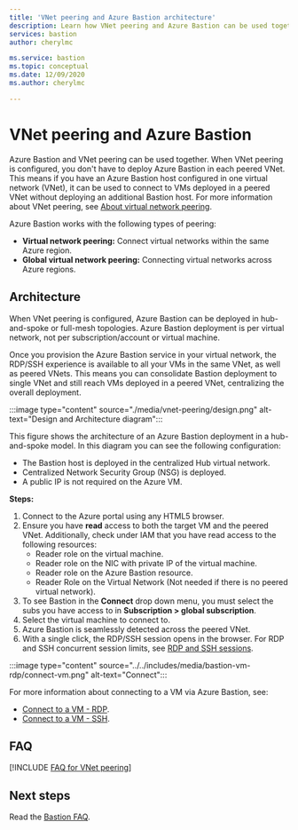 ```yaml
---
title: 'VNet peering and Azure Bastion architecture'
description: Learn how VNet peering and Azure Bastion can be used together to connect to VMs.
services: bastion
author: cherylmc

ms.service: bastion
ms.topic: conceptual
ms.date: 12/09/2020
ms.author: cherylmc

---
```


# VNet peering and Azure Bastion

Azure Bastion and VNet peering can be used together. When VNet peering is configured, you don't have to deploy Azure Bastion in each peered VNet. This means if you have an Azure Bastion host configured in one virtual network (VNet), it can be used to connect to VMs deployed in a peered VNet without deploying an additional Bastion host. For more information about VNet peering, see [About virtual network peering](../virtual-network/virtual-network-peering-overview.md).

Azure Bastion works with the following types of peering:

* **Virtual network peering:** Connect virtual networks within the same Azure region.
* **Global virtual network peering:** Connecting virtual networks across Azure regions.

## Architecture

When VNet peering is configured, Azure Bastion can be deployed in hub-and-spoke or full-mesh topologies. Azure Bastion deployment is per virtual network, not per subscription/account or virtual machine.

Once you provision the Azure Bastion service in your virtual network, the RDP/SSH experience is available to all your VMs in the same VNet, as well as peered VNets. This means you can consolidate Bastion deployment to single VNet and still reach VMs deployed in a peered VNet, centralizing the overall deployment.

:::image type="content" source="./media/vnet-peering/design.png" alt-text="Design and Architecture diagram":::

This figure shows the architecture of an Azure Bastion deployment in a hub-and-spoke model. In this diagram you can see the following configuration:

* The Bastion host is deployed in the centralized Hub virtual network.
* Centralized Network Security Group (NSG) is deployed.
* A public IP is not required on the Azure VM.

**Steps:**

1. Connect to the Azure portal using any HTML5 browser.
2. Ensure you have **read** access to both the target VM and the peered VNet. Additionally, check under IAM that you have read access to the following resources:
   * Reader role on the virtual machine.
   * Reader role on the NIC with private IP of the virtual machine.
   * Reader role on the Azure Bastion resource.
   * Reader Role on the Virtual Network (Not needed if there is no peered virtual network).
3. To see Bastion in the **Connect** drop down menu, you must select the subs you have access to in **Subscription > global subscription**.
4. Select the virtual machine to connect to.
5. Azure Bastion is seamlessly detected across the peered VNet.
6. With a single click, the RDP/SSH session opens in the browser. For RDP and SSH concurrent session limits, see [RDP and SSH sessions](bastion-faq.md#limits).

  :::image type="content" source="../../includes/media/bastion-vm-rdp/connect-vm.png" alt-text="Connect":::

   For more information about connecting to a VM via Azure Bastion, see:

   * [Connect to a VM - RDP](bastion-connect-vm-rdp.md).
   * [Connect to a VM - SSH](bastion-connect-vm-ssh.md).

## FAQ

[!INCLUDE [FAQ for VNet peering](../../includes/bastion-faq-peering-include.md)]

## Next steps

Read the [Bastion FAQ](bastion-faq.md).
